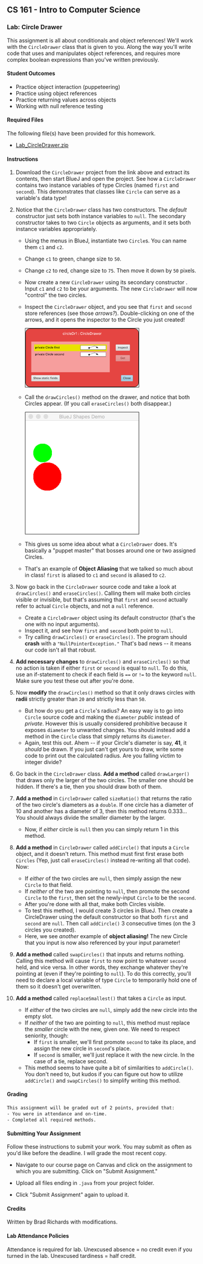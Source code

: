 ## CS 161 - Intro to Computer Science

### Lab: Circle Drawer

This assignment is all about conditionals and object references! We'll work with the `CircleDrawer` class that is given to you. Along the way you'll write code that uses and manipulates object references, and requires more complex boolean expressions than you've written previously.

#### Student Outcomes

- Practice object interaction (puppeteering)
- Practice using object references
- Practice returning values across objects
- Working with null reference testing

<!-- 
#### Working with Partners (Please Read)

You are required to work _together_ on labs. As I mentioned the first day of class, some of you may have had some prior programming experience, and this lab may come more naturally for you. Please be humble and be supportive to one another, and don't leave your partner behind. Labs are _very_ low-stakes, and you'll get full credit for being here, working through it, and being a good citizen. We'll be around to help.

Here are your assigned partners for today's lab.

```
[Jones, B, Jones, S]
[Steller, L, Culpepper, A]
[Camblin, F, Strash, K]
[Beardsley, M, Murphy, C, Rodriguez, C]
[Brown, A, Grey, E]
[Roppolo, G, Murayama, E]
[Wissing, A, Miller, D]
``` 
-->


#### Required Files

The following file(s) have been provided for this homework.

- [Lab_CircleDrawer.zip](Lab_CircleDrawer.zip)

#### Instructions

1. Download the `CircleDrawer` project from the link above and extract its contents, then start BlueJ and open the project. See how a `CircleDrawer` contains two instance variables of type Circles (named `first` and `second`). This demonstrates that classes like `Circle` can serve as a variable's data type!

2. Notice that the `CircleDrawer` class has two constructors. The *default* constructor just sets both instance variables to `null`. The secondary constructor takes to two `Circle` objects as arguments, and it sets both instance variables appropriately.

    - Using the menus in BlueJ, instantiate two `Circle`s. You can name them `c1` and `c2`.
    - Change `c1` to green, change size to `50`.
    - Change `c2` to red, change size to `75`. Then move it down by `50` pixels.
    - Now create a new `CircleDrawer` using its secondary constructor . Input `c1` and `c2` to be your arguments. The new `CircleDrawer` will now "control" the two circles.
    - Inspect the `CircleDrawer` object, and you see that `first` and `second` store references (see those *arrows?*). Double-clicking on one of the arrows, and it opens the inspector to the Circle you just created!

      <img src="figures/drawer2.png" width="300px" border="1px" />

    - Call the `drawCircles()` method on the drawer, and notice that both Circles appear. (If you call `eraseCircles()` both disappear.)

      <img src="figures/drawer1.png" width="300px" border="1px" />

    - This gives us some idea about what a `CircleDrawer` does. It's basically a "puppet master" that bosses around one or two assigned Circles.

    - That's an example of **Object Aliasing** that we talked so much about in class! `first` is aliased to `c1` and `second` is aliased to `c2`.

3. Now go back in the `CircleDrawer` source code and take a look at `drawCircles()` and `eraseCircles()`. Calling them will make both circles visible or invisible, but that's assuming that `first` and `second` actually refer to actual `Circle` objects, and not a `null` reference.

    - Create a `CircleDrawer` object using its default constructor (that's the one with no input arguments).
    - Inspect it, and see how `first` and `second` both point to `null`.
    - Try calling `drawCircles()` or `eraseCircles()`. The program should **crash** with a `"NullPointerException."` That's bad news -- it means our code isn't all that robust.

4. **Add necessary changes** to `drawCircles()` and `eraseCircles()` so that no action is taken if either `first` or `second` is equal to `null`. To do this, use an if-statement to check if each field is `==` or `!=` to the keyword `null`. Make sure you test these out after you're done.

5. Now **modify** the `drawCircles()` method so that it only draws circles with **radii** strictly greater than `20` and strictly less than `50`.

    - But how do you get a `Circle`'s radius? An easy way is to go into `Circle` source code and making the `diameter` *public* instead of *private*. However this is usually considered prohibitive because it exposes `diameter` to unwanted changes. You should instead add a method in the `Circle` class that simply returns its `diameter`. 
    - Again, test this out. Ahem -- if your Circle's diameter is say, **41**, it *should* be drawn. If you just can't get yours to draw, write some code to print out the calculated radius. Are you falling victim to integer divide?

6. Go back in the `CircleDrawer` class. **Add a method** called `drawLarger()` that draws only the larger of the two circles. The smaller one should be hidden. If there's a tie, then you should draw both of them.

7. **Add a method** in `CircleDrawer` called `sizeRatio()` that returns the ratio of the two circle's diameters as a `double`. If one circle has a diameter of 10 and another has a diameter of 3, then this method returns 0.333... You should always divide the smaller diameter by the larger.

   - Now, if *either* circle is `null` then you can simply return 1 in this method.

8. **Add a method** in `CircleDrawer` called `addCircle()` that inputs a `Circle` object, and it doesn't return. This method must first first erase both `Circles` (Yep, just call `eraseCircles()` instead re-writing all that code). Now:
    - If *either* of the two circles are `null`, then simply assign the new `Circle` to that field.
    - If *neither* of the two are pointing to `null`, then promote the second `Circle` to the `first`, then set the newly-input `Circle` to be the `second`.
    - After you're done with all that, make both Circles visible.
    - To test this method, I would create 3 circles in BlueJ. Then create a CircleDrawer using the default constructor so that both `first` and `second` are `null`. Then call `addCircle()` 3 consecutive times (on the 3 circles you created).
    - Here, we see *another* example of **object aliasing!** The new Circle that you input is now also referenced by your input parameter!

9. **Add a method** called `swapCircles()` that inputs and returns nothing. Calling this method will cause  `first` to now point to whatever `second` held, and vice versa. In other words, they exchange whatever they're pointing at (even if they're pointing to `null`). To do this correctly, you'll need to declare a local variable of type `Circle` to temporarily hold one of them so it doesn't get overwritten. 

10. **Add a method** called `replaceSmallest()` that takes a `Circle` as input. 
    - If *either* of the two circles are `null`, simply add the new circle into the empty slot. 
    - If *neither* of the two are pointing to `null`, this method must replace the *smaller* circle with the new, given one. We need to respect seniority, though:
      - If `first` is smaller, we'll first promote `second` to take its place, and assign the new circle in `second`'s place.
      - If `second` is smaller, we'll just replace it with the new circle. In the case of a tie, replace second.
    - This method seems to have quite a bit of similarities to `addCircle()`. You don't need to, but kudos if you can figure out how to utilize `addCircle()` and `swapCircles()` to simplify writing this method.



<!-- 

- Finally, add a method to `CircleDrawer` called `drawWhenEquals()` that draws both `Circles` if they are "equal" in _content_. Hide both of them if they aren't "equal." Before you can write the method, you need to add an `equals()` method in the `Circle` class.

  - Let's say that two `Circle`s are equal in content if they have the same size and (x,y) positioning. Refer back to the "content (deep) equality" notes, if you need a reminder on how these `equals()` methods are written.

-->


#### Grading

```
This assignment will be graded out of 2 points, provided that:
- You were in attendance and on-time.
- Completed all required methods.
```


#### Submitting Your Assignment
Follow these instructions to submit your work. You may submit as often as you'd like before the deadline. I will grade the most recent copy.

- Navigate to our course page on Canvas and click on the assignment to which you are submitting. Click on "Submit Assignment."

- Upload all files ending in  `.java` from your project folder.

- Click "Submit Assignment" again to upload it.

#### Credits

Written by Brad Richards with modifications.

#### Lab Attendance Policies

Attendance is required for lab. Unexcused absence = no credit even if you turned in the lab. Unexcused tardiness = half credit.
